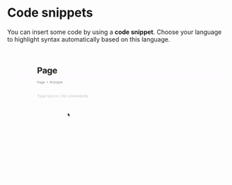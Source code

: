 # Code snippets

You can insert some code by using a **code snippet**. Choose your language to highlight syntax automatically based on this language.

![](<../../../../.gitbook/assets/ezgif-4-7de960806bbf (1).gif>)

##

